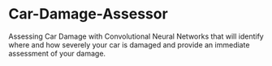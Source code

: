 # Car-Damage-Assessor
Assessing Car Damage with Convolutional Neural Networks that will identify where and how severely your car is damaged and provide an immediate assessment of your damage.
